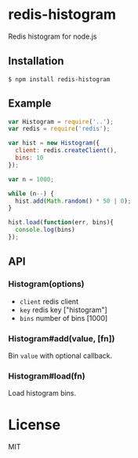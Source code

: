 
# redis-histogram

  Redis histogram for node.js

## Installation

```
$ npm install redis-histogram
```

## Example

```js
var Histogram = require('..');
var redis = require('redis');

var hist = new Histogram({
  client: redis.createClient(),
  bins: 10
});

var n = 1000;

while (n--) {
  hist.add(Math.random() * 50 | 0);
}

hist.load(function(err, bins){
  console.log(bins)
});
```

## API

### Histogram(options)

  - `client` redis client
  - `key` redis key ["histogram"]
  - `bins` number of bins [1000]

### Histogram#add(value, [fn])

  Bin `value` with optional callback.

### Histogram#load(fn)

  Load histogram bins.

# License

  MIT